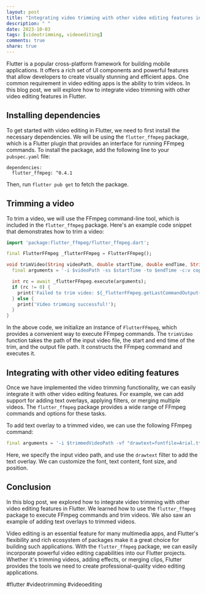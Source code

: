 ```yaml
---
layout: post
title: "Integrating video trimming with other video editing features in Flutter"
description: " "
date: 2023-10-03
tags: [videotrimming, videoediting]
comments: true
share: true
---
```


Flutter is a popular cross-platform framework for building mobile applications. It offers a rich set of UI components and powerful features that allow developers to create visually stunning and efficient apps. One common requirement in video editing apps is the ability to trim videos. In this blog post, we will explore how to integrate video trimming with other video editing features in Flutter.

## Installing dependencies
To get started with video editing in Flutter, we need to first install the necessary dependencies. We will be using the `flutter_ffmpeg` package, which is a Flutter plugin that provides an interface for running FFmpeg commands. To install the package, add the following line to your `pubspec.yaml` file:

```
dependencies:
  flutter_ffmpeg: ^0.4.1
```

Then, run `flutter pub get` to fetch the package.

## Trimming a video
To trim a video, we will use the FFmpeg command-line tool, which is included in the `flutter_ffmpeg` package. Here's an example code snippet that demonstrates how to trim a video:

```dart
import 'package:flutter_ffmpeg/flutter_ffmpeg.dart';

final FlutterFFmpeg _flutterFFmpeg = FlutterFFmpeg();

void trimVideo(String videoPath, double startTime, double endTime, String outputFilePath) async {
  final arguments = '-i $videoPath -ss $startTime -to $endTime -c:v copy -c:a copy $outputFilePath';

  int rc = await _flutterFFmpeg.execute(arguments);
  if (rc != 0) {
    print('Failed to trim video: ${_flutterFFmpeg.getLastCommandOutput()}');
  } else {
    print('Video trimming successful!');
  }
}
```

In the above code, we initialize an instance of `FlutterFFmpeg`, which provides a convenient way to execute FFmpeg commands. The `trimVideo` function takes the path of the input video file, the start and end time of the trim, and the output file path. It constructs the FFmpeg command and executes it.

## Integrating with other video editing features
Once we have implemented the video trimming functionality, we can easily integrate it with other video editing features. For example, we can add support for adding text overlays, applying filters, or merging multiple videos. The `flutter_ffmpeg` package provides a wide range of FFmpeg commands and options for these tasks.

To add text overlay to a trimmed video, we can use the following FFmpeg command:

```dart
final arguments = '-i $trimmedVideoPath -vf "drawtext=fontfile=Arial.ttf:text=\'Hello World\':fontsize=24:fontcolor=white:x=10:y=10" $outputFilePath';
```

Here, we specify the input video path, and use the `drawtext` filter to add the text overlay. We can customize the font, text content, font size, and position.

## Conclusion
In this blog post, we explored how to integrate video trimming with other video editing features in Flutter. We learned how to use the `flutter_ffmpeg` package to execute FFmpeg commands and trim videos. We also saw an example of adding text overlays to trimmed videos.

Video editing is an essential feature for many multimedia apps, and Flutter's flexibility and rich ecosystem of packages make it a great choice for building such applications. With the `flutter_ffmpeg` package, we can easily incorporate powerful video editing capabilities into our Flutter projects. Whether it's trimming videos, adding effects, or merging clips, Flutter provides the tools we need to create professional-quality video editing applications. 

#flutter #videotrimming #videoediting